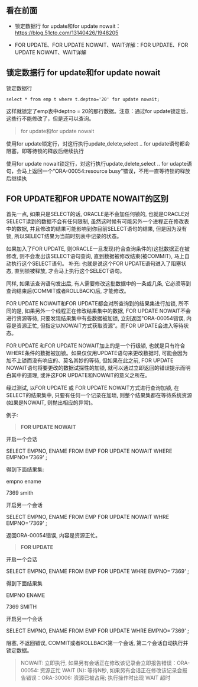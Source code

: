 看在前面
------

* 锁定数据行 for update和for update nowait：https://blog.51cto.com/13140426/1948205

* FOR UPDATE、FOR UPDATE NOWAIT、WAIT详解：FOR UPDATE、FOR UPDATE NOWAIT、WAIT详解

锁定数据行 for update和for update nowait
------

锁定数据行

```
select * from emp t where t.deptno='20' for update nowait;
```

这样就锁定了emp表中deptno = 20的那行数据。注意：通过for update锁定后，这些行不能修改了，但是还可以查询。

> for update和for update nowait

使用for update锁定行，对这行执行update,delete,select .. for update语句都会阻塞，即等待锁的释放后继续执行

使用for update nowait锁定行，对这行执行update,delete,select .. for udapte语句，会马上返回一个“ORA-00054:resource busy”错误，不用一直等待锁的释放后继续执

 FOR UPDATE和FOR UPDATE NOWAIT的区别
 ------
 
 首先一点, 如果只是SELECT的话, ORACLE是不会加任何锁的, 也就是ORACLE对SELECT读到的数据不会有任何限制, 虽然这时候有可能另外一个进程正在修改表中的数据, 并且修改的结果可能影响到你目前SELECT语句的结果, 但是因为没有锁, 所以SELECT结果为当前时刻表中记录的状态。

如果加入了FOR UPDATE, 则ORACLE一旦发现(符合查询条件的)这批数据正在被修改, 则不会发出该SELECT语句查询, 直到数据被修改结束(被COMMIT), 马上自动执行这个SELECT语句。 补充: 也就是说这个FOR UPDATE语句进入了阻塞状态, 直到锁被释放, 才会马上执行这个SELECT语句。

同样, 如果该查询语句发出后, 有人需要修改这批数据中的一条或几条, 它必须等到查询结束后(COMMIT或者ROLLBACK)后, 才能修改。

FOR UPDATE NOWAIT和FOR UPDATE都会对所查询到的结果集进行加锁, 所不同的是, 如果另外一个线程正在修改结果集中的数据, FOR UPDATE NOWAIT不会进行资源等待, 只要发现结果集中有些数据被加锁, 立刻返回"ORA-00054错误, 内容是资源正忙, 但指定以NOWAIT方式获取资源"。而FOR UPDATE会进入等待状态。

FOR UPDATE 和FOR UPDATE NOWAIT加上的是一个行级锁, 也就是只有符合WHERE条件的数据被加锁。如果仅仅用UPDATE语句来更改数据时, 可能会因为加不上锁而没有响应的、莫名其妙的等待, 但如果在此之前, FOR UPDATE NOWAIT语句将要更改的数据试探性的加锁, 就可以通过立即返回的错误提示而明白其中的道理, 或许这FOR UPDATE和NOWAIT的意义之所在。

经过测试, 以FOR UPDATE 或 FOR UPDATE NOWAIT方式进行查询加锁, 在SELECT的结果集中, 只要有任何一个记录在加琐, 则整个结果集都在等待系统资源(如果是NOWAIT, 则抛出相应的异常)。

例子:

> **FOR UPDATE NOWAIT**

开启一个会话

SELECT EMPNO, ENAME FROM EMP FOR UPDATE NOWAIT WHERE EMPNO='7369' ;

得到下面结果集:

empno ename

7369    smith

开启另一个会话

SELECT EMPNO, ENAME FROM EMP FOR UPDATE NOWAIT WHRE EMPNO='7369' ;

返回ORA-00054错误, 内容是资源正忙。

> **FOR UPDATE**

开启一个会话

SELECT EMPNO, ENAME FROM EMP FOR UPDATE WHRE EMPNO='7369' ;

得到下面结果集

EMPNO ENAME

7369       SMITH

开启另一个会话

SELECT EMPNO, ENAME FROM EMP FOR UPDATE WHRE EMPNO='7369' ;

阻塞, 不返回错误, COMMIT或者ROLLBACK第一个会话, 第二个会话自动执行并锁定数据。

> NOWAIT:   立即执行, 如果另有会话正在修改该记录会立即报告错误：ORA-00054: 资源正忙
> WAIT (N):  等待N秒, 如果另有会话正在修改该记录会报告错误：ORA-30006: 资源已被占用; 执行操作时出现 WAIT 超时 
